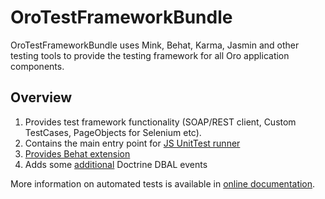 # OroTestFrameworkBundle

OroTestFrameworkBundle uses Mink, Behat, Karma, Jasmin and other testing tools to provide the testing framework for all Oro application components.

## Overview

1. Provides test framework functionality (SOAP/REST client, Custom TestCases, PageObjects for Selenium etc).
2. Contains the main entry point for [JS UnitTest runner](https://doc.oroinc.com/master/frontend/javascript/js-unittests/)
3. [Provides Behat extension](https://doc.oroinc.com/master/backend/automated-tests/behat/)
4. Adds some [additional](./Resources/doc/reference/doctrine-events.rst) Doctrine DBAL events


More information on automated tests is available in [online documentation](https://doc.oroinc.com/master/backend/automated-tests/).
